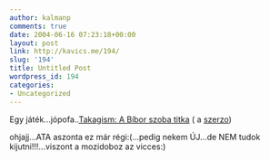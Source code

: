 ```yaml
---
author: kalmanp
comments: true
date: 2004-06-16 07:23:18+00:00
layout: post
link: http://kavics.me/194/
slug: '194'
title: Untitled Post
wordpress_id: 194
categories:
- Uncategorized
---
```


Egy játék...jópofa..[Takagism: A Bíbor szoba titka](http://www.rpg.hu/jatek/crimson/) ( a [szerzo](http://www.datacraft.co.jp/takagism/))




ohjajj...ATA aszonta ez már régi:(...pedig nekem ÚJ...de NEM tudok kijutni!!!...viszont a mozidoboz az vicces:)
